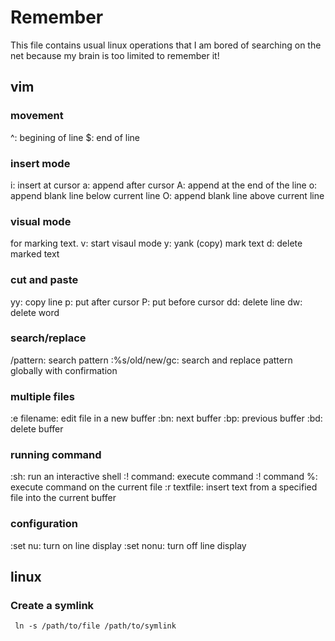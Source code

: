 # Remember

This file contains usual linux operations that I am bored of searching on the net because my brain is too limited to remember it!

## vim

### movement

^: begining of line
$: end of line

### insert mode

i: insert at cursor
a: append after cursor
A: append at the end of the line
o: append blank line below current line
O: append blank line above current line

### visual mode

for marking text.
v: start visaul mode
y: yank (copy) mark text
d: delete marked text

### cut and paste

yy: copy line
p: put after cursor
P: put before cursor
dd: delete line
dw: delete word

### search/replace

/pattern: search pattern
:%s/old/new/gc: search and replace pattern globally with confirmation

### multiple files

:e filename: edit file in a new buffer
:bn: next buffer
:bp: previous buffer
:bd: delete buffer

### running command 

:sh: run an interactive shell
:! command: execute command
:! command %: execute command on the current file
:r textfile: insert text from a specified file into the current buffer

### configuration

:set nu: turn on line display
:set nonu: turn off line display

## linux

### Create a symlink

     ln -s /path/to/file /path/to/symlink

